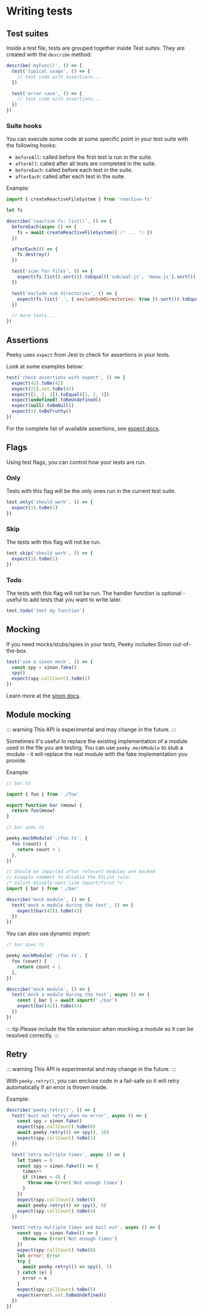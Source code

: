 # Writing tests

## Test suites

Inside a test file, tests are grouped together inside Test suites. They are created with the `describe` method:

```js
describe('myFunc()', () => {
  test('typical usage', () => {
    // test code with assertions...
  })

  test('error case', () => {
    // test code with assertions...
  })
})
```

### Suite hooks

You can execute some code at some specific point in your test suite with the following hooks:

- `beforeAll`: called before the first test is run in the suite.
- `afterAll`: called after all tests are completed in the suite.
- `beforeEach`: called before each test in the suite.
- `afterEach`: called after each test in the suite.

Example:

```js
import { createReactiveFileSystem } from 'reactive-fs'

let fs

describe('reactive fs: list()', () => {
  beforeEach(async () => {
    fs = await createReactiveFileSystem({ /* ... */ })
  })

  afterEach(() => {
    fs.destroy()
  })

  test('scan for files', () => {
    expect(fs.list().sort()).toEqual(['sub/waf.js', 'meow.js'].sort())
  })

  test('exclude sub directories', () => {
    expect(fs.list('.', { excludeSubDirectories: true }).sort()).toEqual(['meow.js'].sort())
  })

  // more tests...
})
```

## Assertions

Peeky uses `expect` from Jest to check for assertions in your tests.

Look at some examples below:

```js
test('check assertions with expect', () => {
  expect(42).toBe(42)
  expect(21).not.toBe(42)
  expect([1, 2, 3]).toEqual([1, 2, 3])
  expect(undefined).toBeUndefined()
  expect(null).toBeNull()
  expect(1).toBeTruthy()
})
```

For the complete list of available assertions, see [expect docs](https://jestjs.io/docs/expect).

## Flags

Using test flags, you can control how your tests are run.

### Only

Tests with this flag will be the only ones run in the current test suite.

```js
test.only('should work', () => {
  expect(1).toBe(1)
})
```

### Skip

The tests with this flag will not be run.

```js
test.skip('should work', () => {
  expect(1).toBe(1)
})
```

### Todo

The tests with this flag will not be run. The handler function is optional - useful to add tests that you want to write later.

```js
test.todo('test my function')
```

## Mocking

If you need mocks/stubs/spies in your tests, Peeky includes Sinon out-of-the-box.

```js
test('use a sinon mock', () => {
  const spy = sinon.fake()
  spy()
  expect(spy.callCount).toBe(1)
})
```

Learn more at the [sinon docs](https://sinonjs.org/#fakes).

## Module mocking

::: warning
This API is experimental and may change in the future.
:::

Sometimes it's useful to replace the existing implementation of a module used in the file you are testing. You can use `peeky.mockModule` to stub a module - it will replace the real module with the fake implementation you provide.

Example:

```js
// bar.ts

import { foo } from './foo'

export function bar (meow) {
  return foo(meow)
}
```

```js
// bar.spec.ts

peeky.mockModule('./foo.ts', {
  foo (count) {
    return count + 1
  },
})

// Should be imported after relevant modules are mocked
// Example comment to disable the ESLint rule:
/* eslint-disable-next-line import/first */
import { bar } from './bar'

describe('mock module', () => {
  test('mock a module during the test', () => {
    expect(bar(42)).toBe(43)
  })
})
```

You can also use dynamic import:

```js
// bar.spec.ts

peeky.mockModule('./foo.ts', {
  foo (count) {
    return count + 1
  },
})

describe('mock module', () => {
  test('mock a module during the test', async () => {
    const { bar } = await import('./bar')
    expect(bar(42)).toBe(43)
  })
})
```

::: tip
Please include the file extension when mocking a module so it can be resolved correctly.
:::

## Retry

::: warning
This API is experimental and may change in the future.
:::

With `peeky.retry()`, you can enclose code in a fail-safe so it will retry automatically if an error is thrown inside.

Example:

```js
describe('peeky.retry()', () => {
  test('must not retry when no error', async () => {
    const spy = sinon.fake()
    expect(spy.callCount).toBe(0)
    await peeky.retry(() => spy(), 10)
    expect(spy.callCount).toBe(1)
  })

  test('retry multiple times', async () => {
    let times = 0
    const spy = sinon.fake(() => {
      times++
      if (times < 4) {
        throw new Error('Not enough times')
      }
    })
    expect(spy.callCount).toBe(0)
    await peeky.retry(() => spy(), 5)
    expect(spy.callCount).toBe(4)
  })

  test('retry multiple times and bail out', async () => {
    const spy = sinon.fake(() => {
      throw new Error('Not enough times')
    })
    expect(spy.callCount).toBe(0)
    let error: Error
    try {
      await peeky.retry(() => spy(), 5)
    } catch (e) {
      error = e
    }
    expect(spy.callCount).toBe(5)
    expect(error).not.toBeUndefined()
  })
})
```

